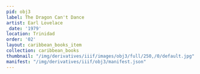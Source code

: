 ```yaml
---
pid: obj3
label: The Dragon Can't Dance
artist: Earl Lovelace
_date: '1979'
location: Trinidad
order: '02'
layout: caribbean_books_item
collection: caribbean_books
thumbnail: "/img/derivatives/iiif/images/obj3/full/250,/0/default.jpg"
manifest: "/img/derivatives/iiif/obj3/manifest.json"
---
```

